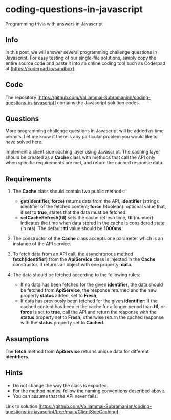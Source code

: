 # coding-questions-in-javascript
Programming trivia with answers in Javascript

## Info
In this post, we will answer several programming challenge questions in Javascript. For easy testing of our single-file solutions, simply copy the entire source code and paste it into an online coding tool such as Coderpad at [https://coderpad.io/sandbox].

## Code
The repository [https://github.com/Valliammai-Subramanian/coding-questions-in-javascript] contains the Javascript solution codes.

## Questions
More programming challenge questions in Javascript will be added as time permits. Let me know if there is any particular problem you would like to have solved here.

Implement a client side caching layer using Javascript. The caching layer should be created as a <b>Cache</b> class with methods that call the API only when specific requirements are met, and return the cached response data.

## Requirements
1. The <b>Cache</b> class should contain two public methods:
    + <b>get(identifier, force)</b> returns data from the API, <b>identifier</b> (string): identifier of the fetched content; <b>force</b> (Boolean): optional value that, if set to <b>true</b>, states that the data must be fetched.
    + <b>setCacheRefresh(ttl)</b> sets the cache refresh time, <b>ttl</b> (number): indicates the time when data stored in the cache is considered state (in <b>ms</b>). The default <b>ttl</b> value should be <b>1000ms</b>.

2. The constructor of the <b>Cache</b> class accepts one parameter which is an instance of the API service.

3. To fetch data from an API call, the asynchronous method <b>fetch(identifier)</b> from the <b>ApiService</b> class is injected in the <b>Cache</b> constructor. It returns an object with one property: <b>data</b>.

4. The data should be fetched according to the following rules:

    + If no data has been fetched for the given <b>identifier</b>, the data should be fetched from <b>ApiService</b>, the response returned and the new property <b>status</b> added, set to <b>Fresh</b>;
    + If data has previously been fetched for the given <b>identifier</b>: If the cached content has been in the cache for a longer period than <b>ttl</b>, or <b>force</b> is set to <b>true</b>, call the API and return the response with the <b>status</b> property set to <b>Fresh</b>; otherwise return the cached response with the <b>status</b> property set to <b>Cached</b>.

## Assumptions
The <b>fetch</b> method from <b>ApiService</b> returns unique data for different <b>identifiers</b>.

## Hints
+ Do not change the way the class is exported.
+ For the method names, follow the naming conventions described above.
+ You can assume that the API never fails.

Link to solution [https://github.com/Valliammai-Subramanian/coding-questions-in-javascript/tree/main/ClientSideCaching].